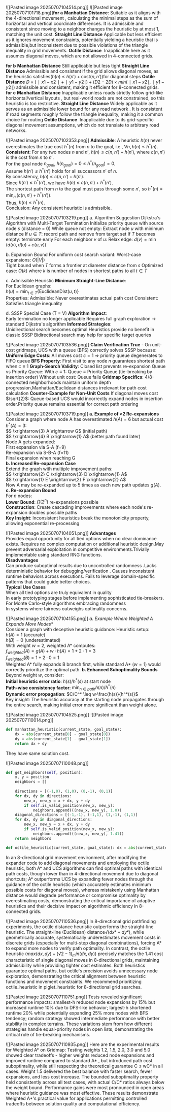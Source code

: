 ![[Pasted image 20250707104514.png]]
![[Pasted image 20250707101718.png]]**for a** 
    **Manhattan Distance**:
    Suitable as it aligns with the 4-directional movement , calculating the minimal steps as the sum of horizontal and vertical coordinate differences. It is admissible and consistent since moving to a neighbor changes the heuristic by at most 1, matching the unit cost.
    **Straight Line Distance**
    Applicable but less efficient as it ignores movement constraints, potentially yielding a heuristic that is admissible,but inconsistent due to possible violations of the triangle inequality in grid movements.
    **Octile Distance**
     Inapplicable here as it assumes diagonal moves, which are not allowed in 4-connected grids.

**for b**
    **Manhattan Distance**
    Still applicable but less tight
    **Straight Line Distance**
    Admissible and consistent if the grid allows diagonal moves, as the heuristic satisfies$(h(n) \leq h(n') + \text{cost}(n, n'))$for diagonal steps
    **Octile Distance**
    $D×(∣x1​−x2​∣+∣y1​−y2​∣)+(D2​−2D)×min(∣x1​−x2​∣,∣y1​−y2​∣)$
    admissible and consistent, making it efficient for 8-connected grids.
**for c**
    **Manhattan Distance**
    Inapplicable unless roads strictly follow grid-like horizontal/vertical layouts , but real-world roads are not constrained, so this heuristic is too restrictive.
    **Straight Line Distance**
    Widely applicable as it serves as an admissible lower bound for any road network . It is consistent if road segments roughly follow the triangle inequality, making it a common choice for routing
    **Octile Distance**
     Inapplicable due to its grid-specific diagonal movement assumptions, which do not translate to arbitrary road networks.

![[Pasted image 20250707102353.png]]
**Admissible**: A heuristic $h(n)$ never overestimates the true cost $h^*(n)$ from $n$ to the goal, i.e., $\forall n, h(n) \leq h^*(n)$.   **Consistent**: For any two nodes $n$ and $n'$, $h(n) \leq c(n, n') + h(n')$, where $c(n, n')$ is the cost from $n$ to $n'$.  
For the goal node $n_{goal}$, $h(n_{goal}) = 0 \leq h^*(n_{goal}) = 0$.  
Assume $h(n') \leq h^*(n')$ holds for all successors $n'$ of $n$.  
By consistency, $h(n) \leq c(n, n') + h(n')$.  
Since $h(n') \leq h^*(n')$, we have $h(n) \leq c(n, n') + h^*(n')$.  
The shortest path from $n$ to the goal must pass through some $n'$, so $h^*(n) = \min_{n'} (c(n, n') + h^*(n'))$.  
Thus, $h(n) \leq h^*(n)$.  
Conclusion: Any consistent heuristic is admissible.  

![[Pasted image 20250707103219.png]]
 a. Algorithm Suggestion
Dijkstra's Algorithm with Multi-Target Termination 
Initialize priority queue with source node $s$ (distance = 0)
While queue not empty:
Extract node $u$ with minimum distance
If $u \in T$: record path and remove from target set
If $T$ becomes empty: terminate early
For each neighbor $v$ of $u$:
 Relax edge: $d(v) = \min(d(v), d(u) + c(u,v))$
 
b. Expansion Bound
For uniform cost search variant:
Worst-case expansions: $O(|V|)$  
Tight bound when $T$ forms a frontier at diameter distance from $s$
Optimized case: $O(k)$ where $k$ is number of nodes in shortest paths to all $t \in T$

c. Admissible Heuristic
**Minimum Straight-Line Distance**:  
For Euclidean graphs:  
$h(u) = \min_{t \in T} \{\text{EuclideanDist}(u,t)\}$  
Properties:
Admissible: Never overestimates actual path cost
Consistent: Satisfies triangle inequality

d. SSSP Special Case (T = V)
**Algorithm Impact**:  
Early termination no longer applicable
Requires full graph exploration → standard Dijkstra's algorithm
**Informed Strategies**:  
Unidirectional search becomes optimal
Heuristics provide no benefit in classic SSSP
Bidirectional search may help for specific target queries



![[Pasted image 20250707103536.png]]
**Claim Verification**
**True** - On unit-cost gridmaps, UCS with a queue (BFS) correctly solves SSSP because:
**Uniform Edge Costs**: All moves cost $c = 1$ ⇒ priority queue degenerates to FIFO queue
**BFS Property**: First visit to any node $n$ guarantees shortest path when $c \equiv 1$
**Graph-Search Validity**: Closed list prevents re-expansion
Queue vs Priority Queue:
With $c \equiv 1$: $\text{Queue} \equiv \text{Priority Queue}$ (tie-breaking by insertion order)
Without unit cost: Queue fails
**Gridmap Specifics**:
 4/8-connected neighborhoods maintain uniform depth progression,Manhattan/Euclidean distances irrelevant for path cost calculation
 **Counter-Example for Non-Unit Costs**
If diagonal moves cost $\sqrt{2}$:
Queue-based UCS would incorrectly expand nodes in insertion order.Priority queue remains essential for correct path ordering


![[Pasted image 20250707103719.png]]
**a. Example of >2 Re-expansions**  
Consider a graph where node A has overestimated $h(A)=6$ but actual cost $h^*(A)=3$:  
$S \xrightarrow{3} A \rightarrow G$ (initial path)  
$S \xrightarrow{4} B \xrightarrow{1} A$ (better path found later)  
Node A gets expanded:  
 First expansion via S-A (f=9)  
 Re-expansion via S-B-A (f=11)  
 Final expansion when reaching G  
**b. Increased Re-expansion Case**  
Extend the graph with multiple improvement paths:  
$S \xrightarrow{2} C \xrightarrow{3} D \xrightarrow{1} A$  
$S \xrightarrow{1} E \xrightarrow{2} F \xrightarrow{2} A$  
Now A may be re-expanded up to 5 times as each new path updates $g(A)$.
**c. Re-expansion Bound**  
For $n$ nodes:  
**Lower Bound**: $\Omega(2^n)$ re-expansions possible  
**Construction**: Create cascading improvements where each node's re-expansion doubles possible paths  
**Key Insight**: Inconsistent heuristics break the monotonicity property, allowing exponential re-processing



![[Pasted image 20250707104051.png]]
**Advantages**  
Provides equal opportunity for all tied options when no clear dominance exists. Requires no complex computation or additional heuristic design.May prevent adversarial exploitation in competitive environments.Trivially implementable using standard RNG functions.  
**Disadvantages**  
Can produce suboptimal results due to uncontrolled randomness .Lacks deterministic behavior for debugging/verification . Causes inconsistent runtime behaviors across executions. Fails to leverage domain-specific patterns that could guide better choices.  
**Typical Use Cases**  
When all tied options are truly equivalent in quality  
In early prototyping stages before implementing sophisticated tie-breakers.  
For Monte Carlo-style algorithms embracing randomness  
In systems where fairness outweighs optimality concerns.  


![[Pasted image 20250707104155.png]]
**a. Example Where Weighted A* Expands More Nodes**  
Consider a graph with deceptive heuristic guidance:
Heuristic setup:  
$h(A)=1$ (accurate)  
$h(B)=0$ (underestimated)  
With weight $w=2$, weighted A* computes:  
$f_{weighted}(A)=g(A)+w·h(A)=1+2·1=3$  
$f_{weighted}(B)=1+2·0=1$  
Weighted A* fully expands B branch first, while standard A* ($w=1$) would correctly prioritize the optimal path.
**b. Enhanced Suboptimality Bounds**  
Beyond weight $w$, consider:  
**Initial heuristic error ratio**: $h(s)/h^*(s)$ at start node  
**Path-wise consistency factor**: $\min_{n\in path} h(n)/h^*(n)$  
**Dynamic error propagation**: $C/C^* \leq w·\frac{h(s)}{h^*(s)}$  
Key insight: The heuristic accuracy at the starting node propagates through the entire search, making initial error more significant than weight alone.

![[Pasted image 20250707104525.png]]
![[Pasted image 20250707110014.png]]
```python
def manhattan_heuristic(current_state, goal_state):
    dx = abs(current_state[0] - goal_state[0])
    dy = abs(current_state[1] - goal_state[1])
    return dx + dy
```
They have same solution cost.


![[Pasted image 20250707110048.png]]
```python
def get_neighbors(self, position):
    x, y = position
    neighbors = []
    
    directions = [(-1,0), (1,0), (0,-1), (0,1)]
    for dx, dy in directions:
        new_x, new_y = x + dx, y + dy
        if self.is_valid_position(new_x, new_y):
            neighbors.append(((new_x, new_y), 1.0)) 
    diagonal_directions = [(-1,-1), (-1,1), (1,-1), (1,1)] 
    for dx, dy in diagonal_directions:
        new_x, new_y = x + dx, y + dy
        if self.is_valid_position(new_x, new_y):
            neighbors.append(((new_x, new_y), 1.41)) 
    return neighbors

def octile_heuristic(current_state, goal_state): dx = abs(current_state[0] - goal_state[0]) dy = abs(current_state[1] - goal_state[1]) return max(dx, dy) + (math.sqrt(2)-1)*min(dx, dy)
```
In an 8-directional grid movement environment, after modifying the expander code to add diagonal movements  and employing the octile heuristic, both A* and UCS algorithms can find optimal paths with identical path costs, though lower than in 4-directional movement due to diagonal shortcuts; A* outperforms UCS by expanding fewer nodes through the guidance of the octile heuristic (which accurately estimates minimum possible costs for diagonal moves), whereas mistakenly using Manhattan distance would degrade performance or compromise optimality by overestimating costs, demonstrating the critical importance of adaptive heuristics and their decisive impact on algorithmic efficiency in 8-connected grids.

![[Pasted image 20250707110536.png]]
In 8-directional grid pathfinding experiments, the octile distance heuristic outperforms the straight-line heuristic. The straight-line (Euclidean) distance$√(dx²+dy²)$, while geometrically accurate, systematically underestimates movement costs in discrete grids (especially for multi-step diagonal combinations), forcing A* to expand more nodes to verify path optimality. In contrast, the octile heuristic $(max(dx,dy) + (√2-1)_min(dx,dy))$ precisely matches the 1.41 cost characteristic of single diagonal moves in 8-directional grids, maintaining admissibility while providing tighter cost estimates. Both heuristics guarantee optimal paths, but octile's precision avoids unnecessary node exploration, demonstrating the critical alignment between heuristic functions and movement constraints. We recommend prioritizing octile_heuristic in piglet_heuristic for 8-directional grid searches.


![[Pasted image 20250707110751.png]]
Tests revealed significant performance impacts: smallest-h reduced node expansions by 15% but increased runtime 10% due to DFS-like behavior; largest-h shortened runtime 20% while potentially expanding 25% more nodes with BFS tendency; random strategy showed intermediate performance with better stability in complex terrains. These variations stem from how different strategies handle equal-priority nodes in open lists, demonstrating the critical role of tie-breaking mechanisms. 

![[Pasted image 20250707110935.png]]
Here are the experimental results for Weighted A* on Gridmap: Testing weights 1.2, 1.5, 2.0, 3.0 and 5.0 showed clear tradeoffs - higher weights  reduced node expansions and improved runtime compared to standard A* , but introduced path cost suboptimality, while still respecting the theoretical guarantee C ≤ wC* in all cases. Weight 1.5 delivered the best balance with faster search, fewer expansions, and less cost increase. The bounded suboptimality property held consistently across all test cases, with actual C/C* ratios always below the weight bound. Performance gains were most pronounced in open areas where heuristic guidance was most effective. These results demonstrate Weighted A*'s practical value for applications permitting controlled tradeoffs between solution quality and computational efficiency.
